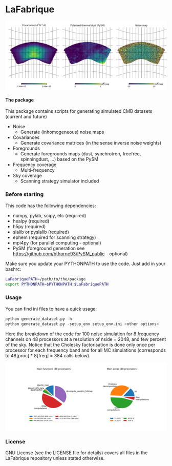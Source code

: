 LaFabrique
==

![ScreenShot](https://github.com/JulienPeloton/LaFabrique/blob/master/additional_files/outputs.png)

#### The package
This package contains scripts for generating simulated CMB datasets (current and future)
* Noise
    * Generate (inhomogeneous) noise maps
* Covariances
    * Generate covariance matrices (in the sense inverse noise weights)
* Foregrounds
    * Generate foregrounds maps (dust, synchrotron, freefree, spinningdust, ...) based on the PySM
* Frequency coverage
    * Multi-frequency
* Sky coverage
    * Scanning strategy simulator included

### Before starting
This code has the following dependencies:
* numpy, pylab, scipy, etc (required)
* healpy (required)
* h5py (required)
* slalib or pyslalib (required)
* ephem (required for scanning strategy)
* mpi4py (for parallel computing - optional)
* PySM (foreground generation see https://github.com/bthorne93/PySM_public - optional)

Make sure you update your PYTHONPATH to use the code.
Just add in your bashrc:
```bash
LaFabriquePATH=/path/to/the/package
export PYTHONPATH=$PYTHONPATH:$LaFabriquePATH
```

### Usage
You can find ini files to have a quick usage:

```python
python generate_dataset.py -h
python generate_dataset.py -setup_env setup_env.ini <other options>
```

Here the breakdown of the code for 100 noise simulation for 8 frequency channels on 48 processors
at a resolution of nside = 2048, and few percent of the sky. Notice that the
Cholesky factorisation  is done only once per processor for each frequency band and
for all MC simulations (corresponds to 48[proc] * 8[freq] = 384 calls below).

![ScreenShot](https://github.com/JulienPeloton/LaFabrique/blob/master/additional_files/perf_100MC_nside2048.png)

### License
GNU License (see the LICENSE file for details) covers all files
in the LaFabrique repository unless stated otherwise.

